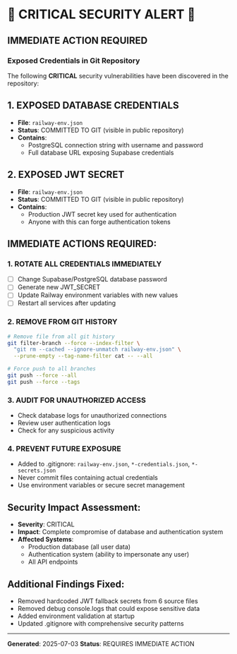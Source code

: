 # 🚨 CRITICAL SECURITY ALERT 🚨

## IMMEDIATE ACTION REQUIRED

### Exposed Credentials in Git Repository

The following **CRITICAL** security vulnerabilities have been discovered in the repository:

## 1. **EXPOSED DATABASE CREDENTIALS**
- **File**: `railway-env.json` 
- **Status**: COMMITTED TO GIT (visible in public repository)
- **Contains**: 
  - PostgreSQL connection string with username and password
  - Full database URL exposing Supabase credentials

## 2. **EXPOSED JWT SECRET**
- **File**: `railway-env.json`
- **Status**: COMMITTED TO GIT (visible in public repository)  
- **Contains**:
  - Production JWT secret key used for authentication
  - Anyone with this can forge authentication tokens

## IMMEDIATE ACTIONS REQUIRED:

### 1. **ROTATE ALL CREDENTIALS IMMEDIATELY**
   - [ ] Change Supabase/PostgreSQL database password
   - [ ] Generate new JWT_SECRET
   - [ ] Update Railway environment variables with new values
   - [ ] Restart all services after updating

### 2. **REMOVE FROM GIT HISTORY** 
   ```bash
   # Remove file from all git history
   git filter-branch --force --index-filter \
     "git rm --cached --ignore-unmatch railway-env.json" \
     --prune-empty --tag-name-filter cat -- --all
   
   # Force push to all branches
   git push --force --all
   git push --force --tags
   ```

### 3. **AUDIT FOR UNAUTHORIZED ACCESS**
   - Check database logs for unauthorized connections
   - Review user authentication logs
   - Check for any suspicious activity

### 4. **PREVENT FUTURE EXPOSURE**
   - Added to .gitignore: `railway-env.json`, `*-credentials.json`, `*-secrets.json`
   - Never commit files containing actual credentials
   - Use environment variables or secure secret management

## Security Impact Assessment:
- **Severity**: CRITICAL
- **Impact**: Complete compromise of database and authentication system
- **Affected Systems**: 
  - Production database (all user data)
  - Authentication system (ability to impersonate any user)
  - All API endpoints

## Additional Findings Fixed:
- Removed hardcoded JWT fallback secrets from 6 source files
- Removed debug console.logs that could expose sensitive data
- Added environment validation at startup
- Updated .gitignore with comprehensive security patterns

---

**Generated**: 2025-07-03
**Status**: REQUIRES IMMEDIATE ACTION